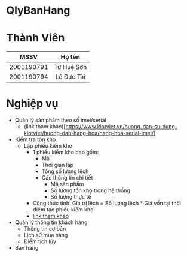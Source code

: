 # QlyBanHang

# Thành Viên
| MSSV          | Họ tên       |
| :---:         | :---:        |
| 2001190791    | Từ Huệ Sơn   |
| 2001190794    | Lê Đức Tài   |

# Nghiệp vụ
- Quản lý sản phẩm theo số imei/serial
    - (link tham khảo)[https://www.kiotviet.vn/huong-dan-su-dung-kiotviet/huong-dan-hang-hoa/hang-hoa-serial-imei/]
- Kiểm tra tồn kho
    - Lập phiếu kiểm kho
        - 1 phiếu kiểm kho bao gồm:
            - Mã
            - Thời gian lập
            - Tổng số lượng lệch
            - Các thông tin chi tiết 
                - Mã sản phẩm
                - Số lượng tồn kho trong hệ thống
                - Số lượng thực tế
        - Công thức tính: Giá trị lệch = Số lượng lệch * Giá vốn tại thời điểm tạo phiếu kiểm kho
        - [link tham khảo](https://www.kiotviet.vn/huong-dan-su-dung-kiotviet/huong-dan-kiem-kho/tao-phieu-kiem-kho/)
- Quản lý thông tin khách hàng
    - Thông tin cơ bản
    - Lịch sử mua hàng
    - Điểm tích lũy
- Bán hàng